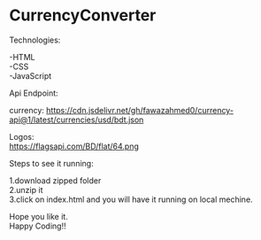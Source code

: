 # CurrencyConverter
 Technologies:

  -HTML<br>
  -CSS<br>
  -JavaScript<br>


Api Endpoint:

  currency:
  https://cdn.jsdelivr.net/gh/fawazahmed0/currency-api@1/latest/currencies/usd/bdt.json

  Logos:<br>
  https://flagsapi.com/BD/flat/64.png

  
Steps to see it running:

  1.download zipped folder   
  2.unzip it  
  3.click on index.html and you will have it running on local mechine.

Hope you like it.<br>
Happy Coding!!